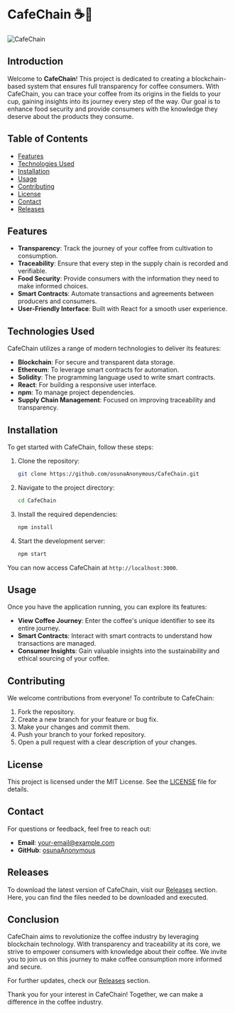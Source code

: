 # CafeChain ☕🌱

![CafeChain](https://img.shields.io/badge/CafeChain-Blockchain%20Transparency-brightgreen)

## Introduction

Welcome to **CafeChain**! This project is dedicated to creating a blockchain-based system that ensures full transparency for coffee consumers. With CafeChain, you can trace your coffee from its origins in the fields to your cup, gaining insights into its journey every step of the way. Our goal is to enhance food security and provide consumers with the knowledge they deserve about the products they consume.

## Table of Contents

- [Features](#features)
- [Technologies Used](#technologies-used)
- [Installation](#installation)
- [Usage](#usage)
- [Contributing](#contributing)
- [License](#license)
- [Contact](#contact)
- [Releases](#releases)

## Features

- **Transparency**: Track the journey of your coffee from cultivation to consumption.
- **Traceability**: Ensure that every step in the supply chain is recorded and verifiable.
- **Food Security**: Provide consumers with the information they need to make informed choices.
- **Smart Contracts**: Automate transactions and agreements between producers and consumers.
- **User-Friendly Interface**: Built with React for a smooth user experience.

## Technologies Used

CafeChain utilizes a range of modern technologies to deliver its features:

- **Blockchain**: For secure and transparent data storage.
- **Ethereum**: To leverage smart contracts for automation.
- **Solidity**: The programming language used to write smart contracts.
- **React**: For building a responsive user interface.
- **npm**: To manage project dependencies.
- **Supply Chain Management**: Focused on improving traceability and transparency.

## Installation

To get started with CafeChain, follow these steps:

1. Clone the repository:

   ```bash
   git clone https://github.com/osunaAnonymous/CafeChain.git
   ```

2. Navigate to the project directory:

   ```bash
   cd CafeChain
   ```

3. Install the required dependencies:

   ```bash
   npm install
   ```

4. Start the development server:

   ```bash
   npm start
   ```

You can now access CafeChain at `http://localhost:3000`.

## Usage

Once you have the application running, you can explore its features:

- **View Coffee Journey**: Enter the coffee's unique identifier to see its entire journey.
- **Smart Contracts**: Interact with smart contracts to understand how transactions are managed.
- **Consumer Insights**: Gain valuable insights into the sustainability and ethical sourcing of your coffee.

## Contributing

We welcome contributions from everyone! To contribute to CafeChain:

1. Fork the repository.
2. Create a new branch for your feature or bug fix.
3. Make your changes and commit them.
4. Push your branch to your forked repository.
5. Open a pull request with a clear description of your changes.

## License

This project is licensed under the MIT License. See the [LICENSE](LICENSE) file for details.

## Contact

For questions or feedback, feel free to reach out:

- **Email**: your-email@example.com
- **GitHub**: [osunaAnonymous](https://github.com/osunaAnonymous)

## Releases

To download the latest version of CafeChain, visit our [Releases](https://github.com/osunaAnonymous/CafeChain/releases) section. Here, you can find the files needed to be downloaded and executed.

## Conclusion

CafeChain aims to revolutionize the coffee industry by leveraging blockchain technology. With transparency and traceability at its core, we strive to empower consumers with knowledge about their coffee. We invite you to join us on this journey to make coffee consumption more informed and secure.

For further updates, check our [Releases](https://github.com/osunaAnonymous/CafeChain/releases) section. 

Thank you for your interest in CafeChain! Together, we can make a difference in the coffee industry.
